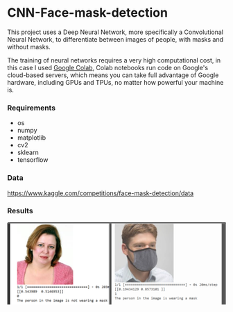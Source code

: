 # CNN-Face-mask-detection
This project uses a Deep Neural Network, more specifically a Convolutional Neural Network, to differentiate between images of people, with masks and without masks.

The training of neural networks requires a very high computational cost, in this case I used [Google Colab](https://colab.research.google.com/), Colab notebooks run code on Google's cloud-based servers, which means you can take full advantage of Google hardware, including GPUs and TPUs, no matter how powerful your machine is.

### Requirements
- os
- numpy 
- matplotlib
- cv2
- sklearn
- tensorflow

### Data
https://www.kaggle.com/competitions/face-mask-detection/data

### Results

<img src="images/CNN_Predicting.png">
